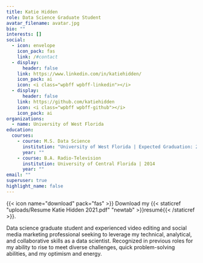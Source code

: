 ```yaml
---
title: Katie Hidden
role: Data Science Graduate Student
avatar_filename: avatar.jpg
bio: ""
interests: []
social:
  - icon: envelope
    icon_pack: fas
    link: /#contact
  - display:
      header: false
    link: https://www.linkedin.com/in/katiehidden/
    icon_pack: ai
    icon: <i class="wpbff wpbff-linkedin"></i>
  - display:
      header: false
    link: https://github.com/katiehidden
    icon: <i class="wpbff wpbff-github"></i>
    icon_pack: ai
organizations:
  - name: University of West Florida
education:
  courses:
    - course: M.S. Data Science
      institution: "University of West Florida | Expected Graduation: 2022"
      year: ""
    - course: B.A. Radio-Television
      institution: University of Central Florida | 2014
      year: ""
email: ""
superuser: true
highlight_name: false
---
```

{{< icon name="download" pack="fas" >}} Download my {{< staticref "uploads/Resume Katie Hidden 2021.pdf" "newtab" >}}resumé{{< /staticref >}}.

Data science graduate student and experienced video editing and social media marketing professional seeking to leverage my technical, analytical, and collaborative skills as a data scientist. Recognized in previous roles for my ability to rise to meet diverse challenges, quick problem-solving abilities, and my optimism and energy.
